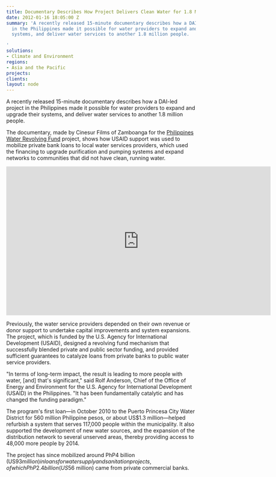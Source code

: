 ```yaml
---
title: Documentary Describes How Project Delivers Clean Water for 1.8 Million Filipinos
date: 2012-01-16 18:05:00 Z
summary: 'A recently released 15-minute documentary describes how a DAI-led project
  in the Philippines made it possible for water providers to expand and upgrade their
  systems, and deliver water services to another 1.8 million people.

'
solutions:
- Climate and Environment
regions:
- Asia and the Pacific
projects: 
clients: 
layout: node
---
```


A recently released 15-minute documentary describes how a DAI-led project in the Philippines made it possible for water providers to expand and upgrade their systems, and deliver water services to another 1.8 million people.

The documentary, made by Cinesur Films of Zamboanga for the [Philippines Water Revolving Fund][1] project, shows how USAID support was used to mobilize private bank loans to local water services providers, which used the financing to upgrade  purification and pumping systems and expand networks to communities that did not have clean, running water.

<iframe allowfullscreen="" frameborder="0" height="395" mozallowfullscreen="" src="https://player.vimeo.com/video/37755989?title=0&amp;byline=0&amp;portrait=0" webkitallowfullscreen="" width="703"></iframe>

Previously, the water service providers depended on their own revenue or donor support to undertake capital improvements and system expansions. The project, which is funded by the U.S. Agency for International Development (USAID), designed a  revolving fund mechanism that successfully blended private and public sector funding, and provided sufficient guarantees to catalyze loans from private banks to public water service providers.

"In terms of long-term impact, the result is leading to more people with water, [and] that's significant," said Rolf Anderson, Chief of the Office of Energy and Environment for the U.S. Agency for International Development (USAID) in the Philippines. "It has been fundamentally catalytic and has changed the funding paradigm."

The program's first loan—in October 2010 to the Puerto Princesa City Water District for 560 million Philippine pesos, or about US$1.3 million—helped refurbish a system that serves 117,000 people within the municipality. It also supported the development of new water sources, and the expansion of the distribution network to several unserved areas, thereby providing access to 48,000 more people by 2014.

The project has since mobilized around PhP4 billion (US$93 million) in loans for water supply and sanitation projects, of which PhP2.4 billion (US$56 million) came from private commercial banks.

[1]: /our-work/projects/philippines-water-revolving-fund-support-program-pwrf
